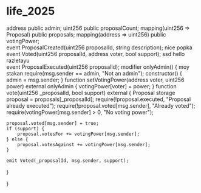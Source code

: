 # life_2025 
address public admin;
uint256 public proposalCount; 
mapping(uint256 => Proposal) public proposals;
mapping(address => uint256) public votingPower;  
event ProposalCreated(uint256 proposalId, string description); 
nice popka 
event Voted(uint256 proposalId, address voter, bool support); 
ssd 
hello 
razletayu  
event ProposalExecuted(uint256 proposalId);
modifier onlyAdmin() {
moy stakan
    require(msg.sender == admin, "Not an admin");
constructor() {
    admin = msg.sender;
}
function setVotingPower(address voter, uint256 power) external onlyAdmin {
    votingPower[voter] = power;
}
function vote(uint256 _proposalId, bool support) external {
    Proposal storage proposal = proposals[_proposalId];
    require(!proposal.executed, "Proposal already executed");
    require(!proposal.voted[msg.sender], "Already voted");
    require(votingPower[msg.sender] > 0, "No voting power");
    
    proposal.voted[msg.sender] = true;
    if (support) {
        proposal.votesFor += votingPower[msg.sender];
    } else {
        proposal.votesAgainst += votingPower[msg.sender];
    }
    
    emit Voted(_proposalId, msg.sender, support);
}

}

